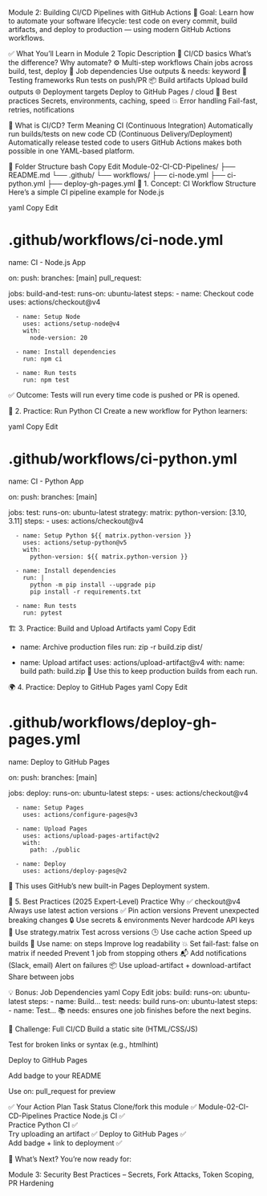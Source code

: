 Module 2: Building CI/CD Pipelines with GitHub Actions
📘 Goal: Learn how to automate your software lifecycle: test code on every commit, build artifacts, and deploy to production — using modern GitHub Actions workflows.

✅ What You’ll Learn in Module 2
Topic	Description
🧠 CI/CD basics	What’s the difference? Why automate?
⚙️ Multi-step workflows	Chain jobs across build, test, deploy
🔁 Job dependencies	Use outputs & needs: keyword
🧪 Testing frameworks	Run tests on push/PR
📦 Build artifacts	Upload build outputs
🌐 Deployment targets	Deploy to GitHub Pages / cloud
🚀 Best practices	Secrets, environments, caching, speed
💥 Error handling	Fail-fast, retries, notifications

🧩 What is CI/CD?
Term	Meaning
CI (Continuous Integration)	Automatically run builds/tests on new code
CD (Continuous Delivery/Deployment)	Automatically release tested code to users
GitHub Actions makes both possible in one YAML-based platform.	

📁 Folder Structure
bash
Copy
Edit
Module-02-CI-CD-Pipelines/
├── README.md
└── .github/
    └── workflows/
        ├── ci-node.yml
        ├── ci-python.yml
        ├── deploy-gh-pages.yml
🧠 1. Concept: CI Workflow Structure
Here’s a simple CI pipeline example for Node.js

yaml
Copy
Edit
# .github/workflows/ci-node.yml
name: CI - Node.js App

on:
  push:
    branches: [main]
  pull_request:

jobs:
  build-and-test:
    runs-on: ubuntu-latest
    steps:
      - name: Checkout code
        uses: actions/checkout@v4

      - name: Setup Node
        uses: actions/setup-node@v4
        with:
          node-version: 20

      - name: Install dependencies
        run: npm ci

      - name: Run tests
        run: npm test
✅ Outcome: Tests will run every time code is pushed or PR is opened.

🧪 2. Practice: Run Python CI
Create a new workflow for Python learners:

yaml
Copy
Edit
# .github/workflows/ci-python.yml
name: CI - Python App

on:
  push:
    branches: [main]

jobs:
  test:
    runs-on: ubuntu-latest
    strategy:
      matrix:
        python-version: [3.10, 3.11]
    steps:
      - uses: actions/checkout@v4

      - name: Setup Python ${{ matrix.python-version }}
        uses: actions/setup-python@v5
        with:
          python-version: ${{ matrix.python-version }}

      - name: Install dependencies
        run: |
          python -m pip install --upgrade pip
          pip install -r requirements.txt

      - name: Run tests
        run: pytest
🏗️ 3. Practice: Build and Upload Artifacts
yaml
Copy
Edit
- name: Archive production files
  run: zip -r build.zip dist/

- name: Upload artifact
  uses: actions/upload-artifact@v4
  with:
    name: build
    path: build.zip
🎯 Use this to keep production builds from each run.

🌍 4. Practice: Deploy to GitHub Pages
yaml
Copy
Edit
# .github/workflows/deploy-gh-pages.yml
name: Deploy to GitHub Pages

on:
  push:
    branches: [main]

jobs:
  deploy:
    runs-on: ubuntu-latest
    steps:
      - uses: actions/checkout@v4

      - name: Setup Pages
        uses: actions/configure-pages@v3

      - name: Upload Pages
        uses: actions/upload-pages-artifact@v2
        with:
          path: ./public

      - name: Deploy
        uses: actions/deploy-pages@v2
🧠 This uses GitHub’s new built-in Pages Deployment system.

🔐 5. Best Practices (2025 Expert-Level)
Practice	Why
✅ checkout@v4	Always use latest action versions
✅ Pin action versions	Prevent unexpected breaking changes
🔒 Use secrets & environments	Never hardcode API keys
🚀 Use strategy.matrix	Test across versions
🕒 Use cache action	Speed up builds
📛 Use name: on steps	Improve log readability
💥 Set fail-fast: false on matrix if needed	Prevent 1 job from stopping others
📬 Add notifications (Slack, email)	Alert on failures
📦 Use upload-artifact + download-artifact	Share between jobs

💡 Bonus: Job Dependencies
yaml
Copy
Edit
jobs:
  build:
    runs-on: ubuntu-latest
    steps:
      - name: Build...
  test:
    needs: build
    runs-on: ubuntu-latest
    steps:
      - name: Test...
📚 needs: ensures one job finishes before the next begins.

🧪 Challenge: Full CI/CD
Build a static site (HTML/CSS/JS)

Test for broken links or syntax (e.g., htmlhint)

Deploy to GitHub Pages

Add badge to your README

Use on: pull_request for preview

✅ Your Action Plan
Task	Status
Clone/fork this module ✅	Module-02-CI-CD-Pipelines
Practice Node.js CI ✅	
Practice Python CI ✅	
Try uploading an artifact ✅	
Deploy to GitHub Pages ✅	
Add badge + link to deployment ✅	

🏁 What’s Next?
You’re now ready for:

Module 3: Security Best Practices – Secrets, Fork Attacks, Token Scoping, PR Hardening
